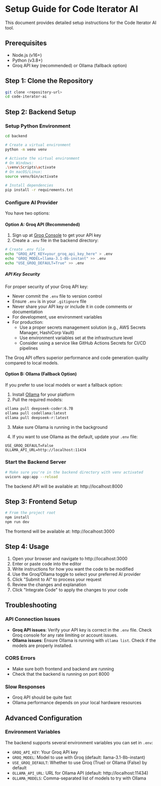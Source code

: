 # Setup Guide for Code Iterator AI

This document provides detailed setup instructions for the Code Iterator AI tool.

## Prerequisites

- Node.js (v16+)
- Python (v3.8+)
- Groq API key (recommended) or Ollama (fallback option)

## Step 1: Clone the Repository

```bash
git clone <repository-url>
cd code-iterator-ai
```

## Step 2: Backend Setup

### Setup Python Environment

```bash
cd backend

# Create a virtual environment
python -m venv venv

# Activate the virtual environment
# On Windows:
.\venv\Scripts\activate
# On macOS/Linux:
source venv/bin/activate

# Install dependencies
pip install -r requirements.txt
```

### Configure AI Provider

You have two options:

#### Option A: Groq API (Recommended)

1. Sign up at [Groq Console](https://console.groq.com/) to get your API key
2. Create a `.env` file in the backend directory:

```bash
# Create .env file
echo "GROQ_API_KEY=your_groq_api_key_here" > .env
echo "GROQ_MODEL=llama-3.1-8b-instant" >> .env
echo "USE_GROQ_DEFAULT=True" >> .env
```

##### API Key Security

For proper security of your Groq API key:

- Never commit the `.env` file to version control
- Ensure `.env` is in your `.gitignore` file
- Never share your API key or include it in code comments or documentation
- For development, use environment variables
- For production:
  - Use a proper secrets management solution (e.g., AWS Secrets Manager, HashiCorp Vault)
  - Use environment variables set at the infrastructure level
  - Consider using a service like GitHub Actions Secrets for CI/CD pipelines

The Groq API offers superior performance and code generation quality compared to local models.

#### Option B: Ollama (Fallback Option)

If you prefer to use local models or want a fallback option:

1. Install [Ollama](https://ollama.ai/) for your platform
2. Pull the required models:

```bash
ollama pull deepseek-coder:6.7B
ollama pull codellama:latest
ollama pull deepseek-r:latest
```

3. Make sure Ollama is running in the background

4. If you want to use Ollama as the default, update your `.env` file:

```
USE_GROQ_DEFAULT=False
OLLAMA_API_URL=http://localhost:11434
```

### Start the Backend Server

```bash
# Make sure you're in the backend directory with venv activated
uvicorn app:app --reload
```

The backend API will be available at: http://localhost:8000

## Step 3: Frontend Setup

```bash
# From the project root
npm install
npm run dev
```

The frontend will be available at: http://localhost:3000

## Step 4: Usage

1. Open your browser and navigate to http://localhost:3000
2. Enter or paste code into the editor
3. Write instructions for how you want the code to be modified
4. Use the Groq/Ollama toggle to select your preferred AI provider
5. Click "Submit to AI" to process your request
6. Review the changes and explanation
7. Click "Integrate Code" to apply the changes to your code

## Troubleshooting

### API Connection Issues

- **Groq API issues**: Verify your API key is correct in the `.env` file. Check Groq console for any rate limiting or account issues.
- **Ollama issues**: Ensure Ollama is running with `ollama list`. Check if the models are properly installed.

### CORS Errors

- Make sure both frontend and backend are running
- Check that the backend is running on port 8000

### Slow Responses

- Groq API should be quite fast
- Ollama performance depends on your local hardware resources

## Advanced Configuration

### Environment Variables

The backend supports several environment variables you can set in `.env`:

- `GROQ_API_KEY`: Your Groq API key
- `GROQ_MODEL`: Model to use with Groq (default: llama-3.1-8b-instant)
- `USE_GROQ_DEFAULT`: Whether to use Groq (True) or Ollama (False) by default
- `OLLAMA_API_URL`: URL for Ollama API (default: http://localhost:11434)
- `OLLAMA_MODELS`: Comma-separated list of models to try with Ollama 